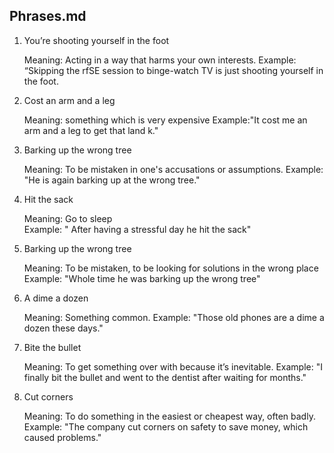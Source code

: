 ## Phrases.md

1. You’re shooting yourself in the foot

   Meaning: Acting in a way that harms your own interests.
   Example: “Skipping the rfSE session to binge-watch TV is just shooting yourself in the foot.

2. Cost an arm and a leg

   Meaning: something which is very expensive
   Example:"It cost me an arm and a leg to get that land k."

3. Barking up the wrong tree

   Meaning: To be mistaken in one's accusations or assumptions.
   Example: "He is again barking up at the wrong tree."

4. Hit the sack

   Meaning: Go to sleep  
   Example: " After having a stressful day he hit the sack"

5. Barking up the wrong tree

   Meaning: To be mistaken, to be looking for solutions in the wrong place
   Example: "Whole time he was barking up the wrong tree"

6. A dime a dozen

   Meaning: Something common.
   Example: "Those old phones are a dime a dozen these days."

7. Bite the bullet

   Meaning: To get something over with because it’s inevitable.
   Example: "I finally bit the bullet and went to the dentist after waiting for months."

8. Cut corners

   Meaning: To do something in the easiest or cheapest way, often badly.
   Example: "The company cut corners on safety to save money, which caused problems."